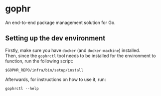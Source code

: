 # gophr
An end-to-end package management solution for Go.
## Setting up the dev environment
Firstly, make sure you have `docker` (and `docker-machine`) installed.  
Then, since the `gophrctl` tool needs to be installed for the environment to function, run the following script:
```
$GOPHR_REPO/infra/bin/setup/install
```
Afterwards, for instructions on how to use it, run:
```
gophrctl --help
```
